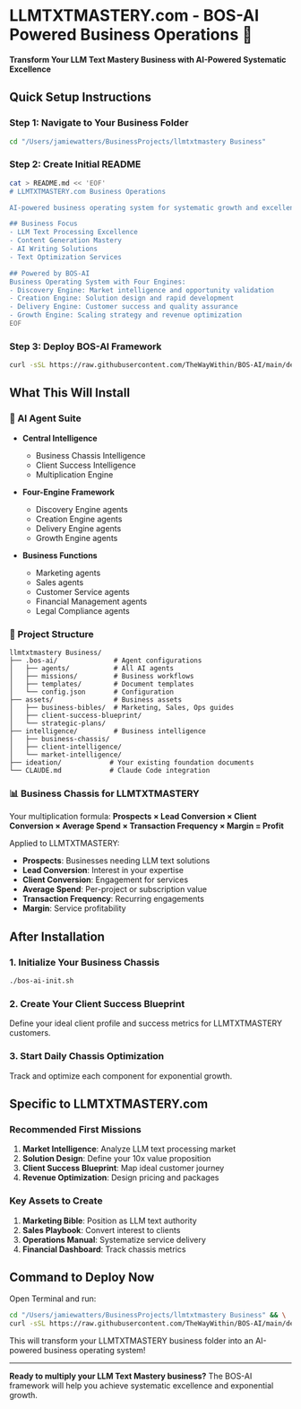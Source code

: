# LLMTXTMASTERY.com - BOS-AI Powered Business Operations 🚀

**Transform Your LLM Text Mastery Business with AI-Powered Systematic Excellence**

## Quick Setup Instructions

### Step 1: Navigate to Your Business Folder
```bash
cd "/Users/jamiewatters/BusinessProjects/llmtxtmastery Business"
```

### Step 2: Create Initial README
```bash
cat > README.md << 'EOF'
# LLMTXTMASTERY.com Business Operations

AI-powered business operating system for systematic growth and excellence.

## Business Focus
- LLM Text Processing Excellence
- Content Generation Mastery
- AI Writing Solutions
- Text Optimization Services

## Powered by BOS-AI
Business Operating System with Four Engines:
- Discovery Engine: Market intelligence and opportunity validation
- Creation Engine: Solution design and rapid development
- Delivery Engine: Customer success and quality assurance
- Growth Engine: Scaling strategy and revenue optimization
EOF
```

### Step 3: Deploy BOS-AI Framework
```bash
curl -sSL https://raw.githubusercontent.com/TheWayWithin/BOS-AI/main/deployment/scripts/install.sh | bash -s full
```

## What This Will Install

### 🤖 AI Agent Suite
- **Central Intelligence**
  - Business Chassis Intelligence
  - Client Success Intelligence
  - Multiplication Engine

- **Four-Engine Framework**
  - Discovery Engine agents
  - Creation Engine agents
  - Delivery Engine agents
  - Growth Engine agents

- **Business Functions**
  - Marketing agents
  - Sales agents
  - Customer Service agents
  - Financial Management agents
  - Legal Compliance agents

### 📁 Project Structure
```
llmtxtmastery Business/
├── .bos-ai/              # Agent configurations
│   ├── agents/           # All AI agents
│   ├── missions/         # Business workflows
│   ├── templates/        # Document templates
│   └── config.json       # Configuration
├── assets/               # Business assets
│   ├── business-bibles/  # Marketing, Sales, Ops guides
│   ├── client-success-blueprint/
│   └── strategic-plans/
├── intelligence/         # Business intelligence
│   ├── business-chassis/
│   ├── client-intelligence/
│   └── market-intelligence/
├── ideation/            # Your existing foundation documents
└── CLAUDE.md            # Claude Code integration

```

### 📊 Business Chassis for LLMTXTMASTERY

Your multiplication formula:
**Prospects × Lead Conversion × Client Conversion × Average Spend × Transaction Frequency × Margin = Profit**

Applied to LLMTXTMASTERY:
- **Prospects**: Businesses needing LLM text solutions
- **Lead Conversion**: Interest in your expertise
- **Client Conversion**: Engagement for services
- **Average Spend**: Per-project or subscription value
- **Transaction Frequency**: Recurring engagements
- **Margin**: Service profitability

## After Installation

### 1. Initialize Your Business Chassis
```bash
./bos-ai-init.sh
```

### 2. Create Your Client Success Blueprint
Define your ideal client profile and success metrics for LLMTXTMASTERY customers.

### 3. Start Daily Chassis Optimization
Track and optimize each component for exponential growth.

## Specific to LLMTXTMASTERY.com

### Recommended First Missions
1. **Market Intelligence**: Analyze LLM text processing market
2. **Solution Design**: Define your 10x value proposition
3. **Client Success Blueprint**: Map ideal customer journey
4. **Revenue Optimization**: Design pricing and packages

### Key Assets to Create
1. **Marketing Bible**: Position as LLM text authority
2. **Sales Playbook**: Convert interest to clients
3. **Operations Manual**: Systematize service delivery
4. **Financial Dashboard**: Track chassis metrics

## Command to Deploy Now

Open Terminal and run:
```bash
cd "/Users/jamiewatters/BusinessProjects/llmtxtmastery Business" && \
curl -sSL https://raw.githubusercontent.com/TheWayWithin/BOS-AI/main/deployment/scripts/install.sh | bash -s full
```

This will transform your LLMTXTMASTERY business folder into an AI-powered business operating system!

---

**Ready to multiply your LLM Text Mastery business?** 
The BOS-AI framework will help you achieve systematic excellence and exponential growth.